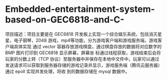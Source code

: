 # Embedded-entertainment-system-based-on-GEC6818-and-C-
项目描述：项目主要是在 GEC6818 开发板上实现一个综合娱乐系统，包括消灭星星，电子钢琴，2048 游戏，mp4等功能，分为游戏客户端和游戏服务端，游戏客户端具体实现 通过 vector 容器存放游戏棋盘，通过棋盘存放的数据将对应数字的 BMP 图片打印到 GEC6818 显示屏幕，屏幕坐 标通过线程获取，游戏结束后会将玩家的分数上转（TCP 协议）至服务器中并保存在本地中文件中，玩家可以通过 发送请求可以获取到服务器存储的游戏记录并显示，游戏服务端（腾讯云服务器）通过 epoll 实现并发处理，将收 到的数据存储在 mysql 数据中。
